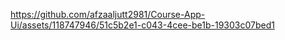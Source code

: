 https://github.com/afzaaljutt2981/Course-App-Ui/assets/118747946/51c5b2e1-c043-4cee-be1b-19303c07bed1  
  
